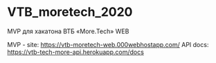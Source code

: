 # VTB_moretech_2020
MVP для хакатона ВТБ «More.Tech» WEB

MVP - site: https://vtb-moretech-web.000webhostapp.com/
API docs: https://vtb-tech-more-api.herokuapp.com/docs
